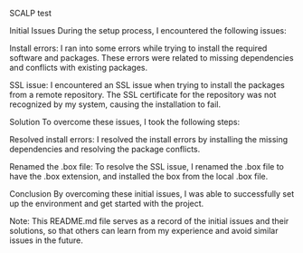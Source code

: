 SCALP test

Initial Issues
During the setup process, I encountered the following issues:

Install errors: I ran into some errors while trying to install the required software and packages. These errors were related to missing dependencies and conflicts with existing packages.

SSL issue: I encountered an SSL issue when trying to install the packages from a remote repository. The SSL certificate for the repository was not recognized by my system, causing the installation to fail.

Solution
To overcome these issues, I took the following steps:

Resolved install errors: I resolved the install errors by installing the missing dependencies and resolving the package conflicts.

Renamed the .box file: To resolve the SSL issue, I renamed the .box file to have the .box extension, and installed the box from the local .box file.

Conclusion
By overcoming these initial issues, I was able to successfully set up the environment and get started with the project.

Note: This README.md file serves as a record of the initial issues and their solutions, so that others can learn from my experience and avoid similar issues in the future.
